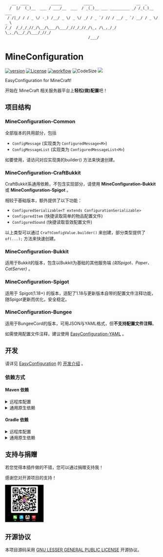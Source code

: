 ```text
   __  ____          _____          ____                    __  _
  /  |/  (_)__  ___ / ___/__  ___  / _(_)__ ___ _________ _/ /_(_)__  ___
 / /|_/ / / _ \/ -_) /__/ _ \/ _ \/ _/ / _ `/ // / __/ _ `/ __/ / _ \/ _ \
/_/  /_/_/_//_/\__/\___/\___/_//_/_//_/\_, /\_,_/_/  \_,_/\__/_/\___/_//_/
                                      /___/
```

# MineConfiguration

[![version](https://img.shields.io/github/v/release/CarmJos/MineConfiguration)](https://github.com/CarmJos/MineConfiguration/releases)
[![License](https://img.shields.io/github/license/CarmJos/MineConfiguration)](https://opensource.org/licenses/MIT)
[![workflow](https://github.com/CarmJos/MineConfiguration/actions/workflows/maven.yml/badge.svg?branch=master)](https://github.com/CarmJos/MineConfiguration/actions/workflows/maven.yml)
![CodeSize](https://img.shields.io/github/languages/code-size/CarmJos/MineConfiguration)
![](https://visitor-badge.glitch.me/badge?page_id=MineConfiguration.readme)

EasyConfiguration for MineCraft!

开始在 MineCraft 相关服务器平台上**轻松(做)配置**吧！

## 项目结构

### **MineConfiguration-Common**

全部版本的共用部分，包括
- `ConfigMessage` (实现类为 `ConfiguredMessage<M>`)
- `ConfigMessageList` (实现类为 `ConfiguredMessageList<M>`)

如要使用，请访问对应实现类的builder() 方法来快速创建。

### **MineConfiguration-CraftBukkit**

CraftBukkit系通用依赖，不包含实现部分，请使用 **MineConfiguration-Bukkit** 或 **MineConfiguration-Spigot** 。

相较于基础版本，额外提供了以下功能：

- `ConfiguredSerializable<T extends ConfigurationSerializable>`
- `ConfiguredItem` (快捷读取简单的物品配置文件)
- `ConfiguredSound` (快捷读取音效配置文件)

以上类型可以通过 `CraftConfigValue.builder()` 来创建，部分类型提供了 `of(...);` 方法来快速创建。

### **MineConfiguration-Bukkit**

适用于Bukkit的版本，包含以Bukkit为基础的其他服务端 *(如Spigot、Paper、CatServer)* 。

### **MineConfiguration-Spigot**

适用于 Spigot(1.18+) 的版本，适配了1.18与更新版本自带的配置文件注释功能，随Spigot更新而优化，安全稳定。

### **MineConfiguration-Bungee**

适用于BungeeCord的版本，可用JSON与YAML格式，但**不支持配置文件注释**。

如需使用配置文件注释，建议使用 [EasyConfiguration-YAML](https://github.com/CarmJos/EasyConfiguration) 。

## 开发

请详见 [EasyConfiguration](https://github.com/CarmJos/EasyConfiguration) 的 [开发介绍](https://github.com/CarmJos/EasyConfiguration/tree/master/.documentation) 。

### 依赖方式

#### Maven 依赖

<details>
<summary>远程库配置</summary>

```xml

<project>
    <repositories>

        <repository>
            <!--采用Maven中心库，安全稳定，但版本更新需要等待同步-->
            <id>maven</id>
            <name>Maven Central</name>
            <url>https://repo1.maven.org/maven2</url>
        </repository>

        <repository>
            <!--采用github依赖库，实时更新，但需要配置 (推荐) -->
            <id>EasyConfiguration</id>
            <name>GitHub Packages</name>
            <url>https://maven.pkg.github.com/CarmJos/MineConfiguration</url>
        </repository>

        <repository>
            <!--采用我的私人依赖库，简单方便，但可能因为变故而无法使用-->
            <id>carm-repo</id>
            <name>Carm's Repo</name>
            <url>https://repo.carm.cc/repository/maven-public/</url>
        </repository>

    </repositories>
</project>
```

</details>

<details>
<summary>通用原生依赖</summary>

```xml

<project>
    <dependencies>

        <dependency>
            <groupId>cc.carm.lib</groupId>
            <artifactId>mineconfiguration-bukkit</artifactId>
            <version>[LATEST RELEASE]</version>
            <scope>compile</scope>
        </dependency>

        <dependency>
            <groupId>cc.carm.lib</groupId>
            <artifactId>mineconfiguration-spigot</artifactId>
            <version>[LATEST RELEASE]</version>
            <scope>compile</scope>
        </dependency>

        <dependency>
            <groupId>cc.carm.lib</groupId>
            <artifactId>mineconfiguration-bungee</artifactId>
            <version>[LATEST RELEASE]</version>
            <scope>compile</scope>
        </dependency>

    </dependencies>
</project>
```

</details>

#### Gradle 依赖

<details>
<summary>远程库配置</summary>

```groovy
repositories {

    // 采用Maven中心库，安全稳定，但版本更新需要等待同步
    mavenCentral()

    // 采用github依赖库，实时更新，但需要配置 (推荐)
    maven { url 'https://maven.pkg.github.com/CarmJos/MineConfiguration' }

    // 采用我的私人依赖库，简单方便，但可能因为变故而无法使用
    maven { url 'https://repo.carm.cc/repository/maven-public/' }
}
```

</details>

<details>
<summary>通用原生依赖</summary>

```groovy

dependencies {

    api "cc.carm.lib:mineconfiguration-bukkit:[LATEST RELEASE]"

    api "cc.carm.lib:mineconfiguration-spigot:[LATEST RELEASE]"

    api "cc.carm.lib:mineconfiguration-bungee:[LATEST RELEASE]"

}
```

</details>

## 支持与捐赠

若您觉得本插件做的不错，您可以通过捐赠支持我！

感谢您对开源项目的支持！

<img height=25% width=25% src="https://raw.githubusercontent.com/CarmJos/CarmJos/main/img/donate-code.jpg"  alt=""/>

## 开源协议

本项目源码采用 [GNU LESSER GENERAL PUBLIC LICENSE](https://www.gnu.org/licenses/lgpl-3.0.html) 开源协议。
